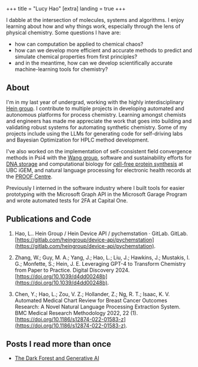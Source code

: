 +++
title = "Lucy Hao"
[extra]
landing = true
+++

I dabble at the intersection of molecules, systems and algorithms. I enjoy learning about how and why things work, especially through the lens of physical chemistry. Some questions I have are: 

- how can computation be applied to chemical chaos?
- how can we develop more efficient and accurate methods to predict and simulate chemical properties from first principles?
- and in the meantime, how can we develop scientifically accurate machine-learning tools for chemistry?

## About
I'm in my last year of undergrad, working with the highly interdisciplinary [Hein group](https://groups2.chem.ubc.ca/jheints1/). I contribute to multiple projects in developing automated and autonomous platforms for process chemistry. Learning amongst chemists and engineers has made me appreciate the work that goes into building and validating robust systems for automating synthetic chemistry. Some of my projects include using the LLMs for generating code for self-driving labs and Bayesian Optimization for HPLC method development.

I've also worked on the implementation of self-consistent field convergence methods in Psi4 with the [Wang group](https://www.chem.ubc.ca/yan-alexander-wang), software and sustainability efforts for [DNA storage](https://2024.igem.wiki/ubc-vancouver/) and computational biology for [cell-free protein synthesis](https://2023.igem.wiki/ubc-vancouver/) at UBC iGEM, and natural language processing for electronic health records at the [PROOF Centre](https://www.proofcentre.ca/).

Previously I interned in the software industry where I built tools for easier prototyping with the Microsoft Graph API in the Microsoft Garage Program and wrote automated tests for 2FA at Capital One.

## Publications and Code
1. Hao, L.. Hein Group / Hein Device API / pychemstation · GitLab. GitLab. [https://gitlab.com/heingroup/device-api/pychemstation](https://gitlab.com/heingroup/device-api/pychemstation).

2. Zhang, W.; Guy, M. A.; Yang, J.; Hao, L.; Liu, J.; Hawkins, J.; Mustakis, I. G.; Monfette,
S.; Hein, J. E. Leveraging GPT-4 to Transform Chemistry from Paper to Practice. Digital
Discovery 2024. [https://doi.org/10.1039/d4dd00248b](https://doi.org/10.1039/d4dd00248b).

3. Chen, Y.; Hao, L.; Zou, V. Z.; Hollander, Z.; Ng, R. T.; Isaac, K. V. Automated
Medical Chart Review for Breast Cancer Outcomes Research: A Novel Natural Language Processing Extraction System. BMC Medical Research Methodology 2022, 22 (1).
[https://doi.org/10.1186/s12874-022-01583-z](https://doi.org/10.1186/s12874-022-01583-z).

## Posts I read more than once
- [The Dark Forest and Generative AI](https://maggieappleton.com/ai-dark-forest)